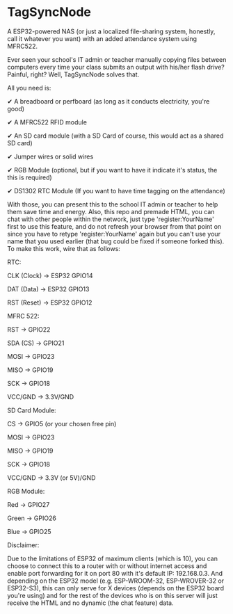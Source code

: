 # TagSyncNode
A ESP32-powered NAS (or just a localized file-sharing system, honestly, call it whatever you want) with an added attendance system using MFRC522.

Ever seen your school's IT admin or teacher manually copying files between computers every time your class submits an output with his/her flash drive? Painful, right? Well, TagSyncNode solves that.

All you need is:

✔ A breadboard or perfboard (as long as it conducts electricity, you're good)

✔ A MFRC522 RFID module

✔ An SD card module (with a SD Card of course, this would act as a shared SD card)

✔ Jumper wires or solid wires

✔ RGB Module (optional, but if you want to have it indicate it's status, the this is required)

✔ DS1302 RTC Module (If you want to have time tagging on the attendance)

With those, you can present this to the school IT admin or teacher to help them save time and energy. Also, this repo and premade HTML, you can chat with other people within the network, just type 'register:YourName' first to use this feature, and do not refresh your browser from that point on since you have to retype 'register:YourName' again but you can't use your name that you used earlier (that bug could be fixed if someone forked this). To make this work, wire that as follows:

RTC:

  CLK (Clock) → ESP32 GPIO14
  
  DAT (Data) → ESP32 GPIO13
  
  RST (Reset) → ESP32 GPIO12  
  
  
MFRC 522:

  RST → GPIO22
  
  SDA (CS) → GPIO21
  
  MOSI → GPIO23
  
  MISO → GPIO19
  
  SCK → GPIO18
  
  VCC/GND → 3.3V/GND
  

SD Card Module:

  CS → GPIO5 (or your chosen free pin)
  
  MOSI → GPIO23
  
  MISO → GPIO19
  
  SCK → GPIO18
  
  VCC/GND → 3.3V (or 5V)/GND  
  

RGB Module:

  Red → GPIO27
  
  Green → GPIO26
  
  Blue → GPIO25  
  

Disclaimer:

  Due to the limitations of ESP32 of maximum clients (which is 10), you can choose to connect this to a router with or without internet access and enable port forwarding for it on port 80 with it's default IP: 192.168.0.3. And depending on the ESP32 model (e.g. ESP-WROOM-32, ESP-WROVER-32 or ESP32-S3), this can only serve for X devices (depends on the ESP32 board you're using) and for the rest of the devices who is on this server will just receive the HTML and no dynamic (the chat feature) data.
